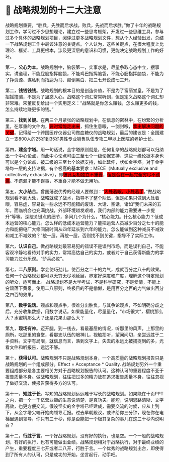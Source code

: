 # 🏈 战略规划的十二大注意

战略规划重要，“胜兵，先胜而后求战。败兵，先战而后求胜。”做了十年的战略规划工作，学习过不少思想理论，建立过一些思考框架，开发过一些思维工具，参与过多个具体的战略规划项目，阅评过更多战略规划文件，想从个人经验出发，总结一下战略规划工作中最该注意的关键点。个人认为，这些关键点，在很大程度上比理论、框架、工具更根本，涉及更深层的意识和习惯，更能决定战略规划工作的好坏。

第一，**公心为本**。战略规划中，脑袋第一，实事求是，尽量争取心态中立，摆事实，讲道理，不能屁股指挥脑袋，不能鸡巴指挥脑袋，不能心肠指挥脑袋，不能为了挣资源、谋私利而指鹿为马、颠倒黑白、把三七开说成七三开。

第二，**钱钱钱钱**。战略规划的根本目的是创造价值，不是为了富丽堂皇，不是为了招摇撞骗，不是为了蛊惑人心。战略这个词汇常常听到，但是定义战略这个词汇却非常难。宋董反复给出一个实用定义：“战略就是你怎么赚钱，怎么赚更多的钱，怎么持续地赚更多的钱。”

第三，**找到关键**。在两三个月紧张的战略规划中，在信息的密林中，在纷繁的分析里，在厚重的文件内，<mark style="background-color:red;">要时常能走出来</mark>，抓住生意眼，一剑封喉，<mark style="background-color:red;">拿出解决问题的关键</mark>。记得给一个跨国医疗仪器公司做血糖仪的战略规划，最后的建议是：全国建立一支800人的25岁到35岁男性专业销售队伍专攻二甲以上医院的老护士长。

第四，**建金字塔**。用一句话说，金字塔原则就是，任何复杂的战略规划都可以归纳出一个中心论点，而此中心论点可由三至七个一级论据支持，这些一级论据本身也可以是个分论点，被二级的三至七个论据支持，如此延伸，状如金字塔。对于金字塔每一层的支持论据，有个极高的基本要求：MECE（Mutually exclusive and collectively exhaustive），即<mark style="background-color:red;">彼此互相独立不重叠</mark>，<mark style="background-color:red;">但是合在一起完全穷尽不遗漏</mark>。不遗漏才能不误事，不重叠才能不做无用功。

第五，**大小结合**。曾国藩说优秀的经理人要做到：“<mark style="background-color:red;">大处着眼，小处着手</mark>。”做战略规划看不到大处，战略就成了战术，指导不了整个队伍，但是如果只做到大处着眼，容易虚，容易说一些永远不可能错的废话、大话、空话，诸如“我们未来的五年，面临机会也充满挑战，外部环境越发艰难，我们内部的能力需要进一步提升”等等。深挖关键点的细节，多问几个为什么，“核心能力。什么核心能力？低成本运营的核心能力。怎么样的低成本运营能力？能把运营人员减少百分之七十的能力和能把电厂大修间隔时间从四年延长到六年的能力。怎么能做到这种减员不减效和减工不减效的？”挖一层，再挖一层，否则找不到关键，指导不了实际工作。

第六，**认识自己**。做战略规划最容易犯的错误不是误判市场，而是误判自己，不能客观冷静地看待对手的实力，常常高估自己的实力，或者对于自己获得新能力的学习能力过分乐观。“骄兵必败”。

第七，**二八原则**。学会使巧劲儿，使百分之二十的力气，成就百分之八十的效果。任何一个战略规划都可以无穷无尽地延展，界定好深度和广度，理解这个特定规划的听众，适可而止。 战略规划不是大学考试，不是科学研究，不是爱情，不能上穷碧落下黄泉。使用二八原则，终极目的不是偷懒，是用百分之百的力气做出百分之四百的效果。

第八，**数字说话**。观点和观点争，很难分出胜负。与其争论观点，不如明确分歧之后，充分收集数据，用数字说话。如果能量化，尽量量化，“市场很大”，樱桃那么大？水蜜桃那么大？还是花果山那么大？

第九，**现场有神**。迈开腿，到一线去，看最基层的情况，听那里的风声，上那里的厕所，吃那里的食堂，看那支队伍的眼神儿，视触扣听，望闻问切，亲尝远胜于二手资料。文字有局限，就信息而言，落到文字上，失去的永远比被捕捉到的多，光看文件和听报告，远远不够。

第十，**获得认可**。战略规划不只是战略规划本身，一个高质量的战略规划报告只是战略规划的一个组成部分。Effect = Acceptance \* Quality. 战略规划另外一个重要组成部分是各主要相关方对于战略规划报告的认可。这种认可的重要程度不亚于报告质量本身。做战略规划，往往把过多的精力放在追求报告质量本身，往往忽视了做好交流，使报告获得多方的认可。

第十一，**短胜于长**。写短的战略规划远远难于写长的战略规划。如果能在十页PPT之内，把一个一千亿营业额的生意说清楚，是真功夫。能短，说明思路清晰、文字高效，也更方便交流。假设坚实的金字塔已经建成，需要交流的时候，应从上到下，从金字塔尖端开始向领导汇报。过去早朝殿议，或许给你三分钟，现在你在电梯里遇到领导，你只有三十秒，你是否能把一个极其复杂的事儿在这三十秒内说明白？

第十二，**行胜于言**。一个好战略规划，没有好的执行，也是空。一个一般的战略规划，有好的执行，也有可能做出业绩。战略规划相对于战略执行，对于最终业绩的产生，重要程度三七开或者二八开，行胜于言。一个优秀的战略规划出台，即使得到了所有人的认可，只是成功的开始，坐言起行，动手吧。
